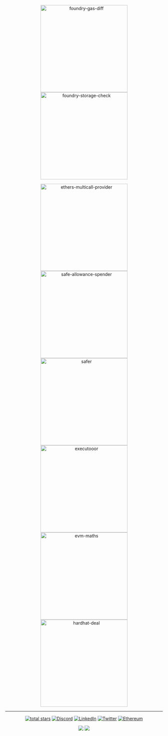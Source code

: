 <p align="center">
    <a href="https://github.com/Rubilmax/foundry-gas-diff">
        <img width="278" alt="foundry-gas-diff" src="https://github-readme-stats.vercel.app/api/pin/?username=Rubilmax&repo=foundry-gas-diff&theme=react&bg_color=1F222E&title_color=F85D7F&hide_border=true&icon_color=F8D866&description_lines_count=3"></a>
    <a href="https://github.com/Rubilmax/foundry-storage-check">
        <img width="278" alt="foundry-storage-check" src="https://github-readme-stats.vercel.app/api/pin/?username=Rubilmax&repo=foundry-storage-check&theme=react&bg_color=1F222E&title_color=F85D7F&hide_border=true&icon_color=F8D866&description_lines_count=3"></a>
</p>
<p align="center">
    <a href="https://github.com/Rubilmax/ethers-multicall-provider">
        <img width="278" alt="ethers-multicall-provider" src="https://github-readme-stats.vercel.app/api/pin/?username=Rubilmax&repo=ethers-multicall-provider&theme=react&bg_color=1F222E&title_color=F85D7F&hide_border=true&icon_color=F8D866&description_lines_count=3"></a>
    <a href="https://github.com/Rubilmax/safe-allowance-spender">
        <img width="278" alt="safe-allowance-spender" src="https://github-readme-stats.vercel.app/api/pin/?username=Rubilmax&repo=safe-allowance-spender&theme=react&bg_color=1F222E&title_color=F85D7F&hide_border=true&icon_color=F8D866&description_lines_count=3"></a>
    <a href="https://github.com/morpho-labs/safer">
        <img width="278" alt="safer" src="https://github-readme-stats.vercel.app/api/pin/?username=morpho-labs&repo=safer&theme=react&bg_color=1F222E&title_color=F85D7F&hide_border=true&icon_color=F8D866&description_lines_count=3&show_owner=true"></a>
    <a href="https://github.com/Rubilmax/executooor">
        <img width="278" alt="executooor" src="https://github-readme-stats.vercel.app/api/pin/?username=Rubilmax&repo=executooor&theme=react&bg_color=1F222E&title_color=F85D7F&hide_border=true&icon_color=F8D866&description_lines_count=3"></a>
    <a href="https://github.com/Rubilmax/evm-maths">
        <img width="278" alt="evm-maths" src="https://github-readme-stats.vercel.app/api/pin/?username=Rubilmax&repo=evm-maths&theme=react&bg_color=1F222E&title_color=F85D7F&hide_border=true&icon_color=F8D866&description_lines_count=3"></a>
    <a href="https://github.com/Rubilmax/hardhat-deal">
        <img width="278" alt="hardhat-deal" src="https://github-readme-stats.vercel.app/api/pin/?username=Rubilmax&repo=hardhat-deal&theme=react&bg_color=1F222E&title_color=F85D7F&hide_border=true&icon_color=F8D866&description_lines_count=3"></a>
</p>

___

<p align="center"> 
    <a href="https://github.com/Rubilmax?tab=repositories&sort=stargazers">
        <img alt="total stars" title="Total stars on GitHub" src="https://custom-icon-badges.demolab.com/github/stars/Rubilmax?color=55960c&style=for-the-badge&labelColor=488207&logo=star&logoColor=white"/></a>
    <a href="https://discordapp.com/users/rubilmax.eth#6542" target="_blank">
        <img alt="Discord" src="https://img.shields.io/badge/Discord-7289DA?style=for-the-badge&logo=discord&logoColor=white" /></a>
    <a href="https://www.linkedin.com/in/romain-milon" target="_blank">
        <img alt="LinkedIn" src="https://img.shields.io/badge/linkedin-%230077B5.svg?&style=for-the-badge&logo=linkedin&logoColor=white" /></a>
    <a href="https://twitter.com/Rubilmax" target="_blank">
        <img alt="Twitter" src="https://img.shields.io/badge/Twitter-1DA1F2?style=for-the-badge&logo=x&logoColor=white"/></a>
    <a href="https://etherscan.io/address/rubilmax.eth" target="_blank">
        <img alt="Ethereum" src="https://img.shields.io/badge/Ethereum-3C3C3D?style=for-the-badge&logo=Ethereum&logoColor=white"/></a>
</p>

<p align="center">
    <a href="https://github-readme-stats.vercel.app/api?username=Rubilmax&count_private=true&show_icons=true&theme=tokyonight" target="_blank">
      <img src="https://github-readme-stats.vercel.app/api?username=Rubilmax&count_private=true&show_icons=true&theme=tokyonight" /></a>
    <a href="https://github-readme-stats.vercel.app/api/top-langs/?username=Rubilmax&layout=compact&langs_count=8&theme=tokyonight" target="_blank">
      <img src="https://github-readme-stats.vercel.app/api/top-langs/?username=Rubilmax&layout=compact&langs_count=8&theme=tokyonight" /></a>
</p>
